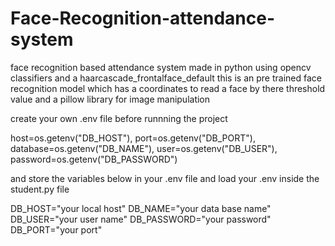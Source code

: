 # Face-Recognition-attendance-system
face recognition based attendance system made in python using opencv classifiers and a haarcascade_frontalface_default this is an pre trained face recognition model which has a coordinates to read a face by there threshold value and a pillow library for image manipulation 

create your own .env file before runnning the project 

host=os.getenv("DB_HOST"),
port=os.getenv("DB_PORT"),
database=os.getenv("DB_NAME"),
user=os.getenv("DB_USER"),
password=os.getenv("DB_PASSWORD")


and store the variables below  in your .env file 
and load your .env inside the student.py file 

DB_HOST="your local host"
DB_NAME="your data base name"
DB_USER="your user name"
DB_PASSWORD="your password"
DB_PORT="your port"
